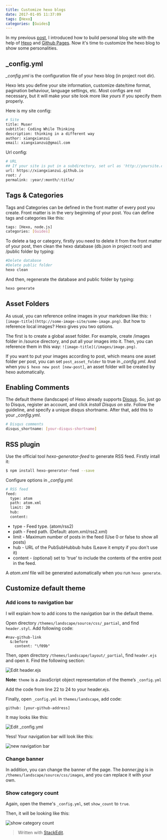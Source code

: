 ```yaml
---
title: Customize hexo blogs
date: 2017-01-05 11:37:09
tags: [Hexo]
categories: [Guides]
---
```


In my previous [post](https://xiangxianzui.github.io/2017/01/Build-blogs-with-Hexo/), I introduced how to build personal blog site with the help of [Hexo](https://hexo.io) and [Github Pages](https://pages.github.com/). Now it's time to customize the hexo blog to show some personalities.

## _config.yml

*_config.yml* is the configuration file of your hexo blog (in project root dir).

Hexo lets you define your site information, customize date/time format, pagination behaviour, language settings, etc. Most configs are not necessary, but it will make your site look more like *yours* if you specify them properly.

Here is my site config:

``` bash
# Site
title: Muser
subtitle: Coding While Thinking
description: thinking in a different way
author: xiangxianzui
email: xiangxianzui@gmail.com
```

Url config: 

``` bash
# URL
## If your site is put in a subdirectory, set url as 'http://yoursite.com/child' and root as '/child/'
url: https://xiangxianzui.github.io
root: /
permalink: :year/:month/:title/
```

## Tags & Categories

Tags and Categories can be defined in the front matter of every post you create. Front matter is in the very beginning of your post. You can define tags and categories like this:

``` bash
tags: [Hexo, node.js]
categories: [Guides]
```

To delete a tag or category, firstly you need to delete it from the front matter of your post, then clean the hexo database (db.json in project root) and /public folder by typing:

``` bash
#Delete database
#Delete public folder
hexo clean
```

And then, regenerate the database and public folder by typing:

``` bash
hexo generate
```


## Asset Folders

As usual, you can reference online images in your markdown like this: `![image-title](http://some-image-site/some-image.png)`. But how to reference local images? Hexo gives you two options.

The first is to create a global asset folder. For example, create /images folder in /source directory, and put all your images into it. Then, you can reference them in this way: `![image-title](/images/image.png)`.

If you want to put your images according to post, which means one asset folder per post, you can set `post_asset_folder` to true in *_config.yml*. And when you `$ hexo new post [new-post]`, an asset folder will be created by hexo automatically.

## Enabling Comments

The default theme (landscape) of Hexo already supports [Disqus](https://disqus.com/). So, just go to Disqus, register an account, and click *install Disqus on site*. Follow the guideline, and specify a unique disqus shortname. After that, add this to your *_config.yml*.

``` bash
# Disqus comments
disqus_shortname: [your-disqus-shortname]
```

## RSS plugin

Use the official tool *hexo-generator-feed* to generate RSS feed. Firstly intall it:

``` bash
$ npm install hexo-generator-feed --save
```

Configure options in *_config.yml*:

``` bash
# RSS feed
feed:
  type: atom
  path: atom.xml
  limit: 20
  hub:
  content:
```

 - type - Feed type. (atom/rss2)
 - path - Feed path. (Default: atom.xml/rss2.xml)
 - limit - Maximum number of posts in the feed (Use 0 or false to show
   all posts)
 - hub - URL of the PubSubHubbub hubs (Leave it empty if you don't use
   it)
 - content - (optional) set to 'true' to include the contents of the
   entire post in the feed.

A *atom.xml* file will be generated automatically when you run `hexo generate`.

## Customize default theme

### Add icons to navigation bar

I will explain how to add icons to the navigation bar in the default theme.

Open directory `/themes/landscape/source/css/_partial`, and find `header.styl`. Add following code:

```
#nav-github-link
  &:before
    content: "\f09b"
```

Then, open directory `/themes/landscape/layout/_partial`, find `header.ejs` and open it. Find the following section:

![Edit header.ejs](hexo-1.png)

**Note:** `theme` is a JavaScript object representation of the theme’s `_config.yml` 

Add the code from line 22 to 24 to your header.ejs.

Finally, open `_config.yml` in `themes/landscape`, add code:

```
github: [your-github-address]
```

It may looks like this:

![Edit _config.yml](hexo-2.png)

Yess! Your navigation bar will look like this:

![new navigation bar](hexo-3.png)

### Change banner

In addition, you can change the banner of the page. The *banner.jpg* is in `/themes/landscape/source/css/images`, and you can replace it with your own.

### Show category count

Again, open the theme's `_config.yml`, set `show_count` to `true`.

Then, it will be looking like this:

![show category count](hexo-4.png)

> Written with [StackEdit](https://stackedit.io/).
